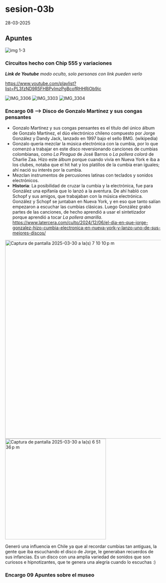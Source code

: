 # sesion-03b
28-03-2025

## Apuntes

![img 1-3](https://github.com/user-attachments/assets/1c086b83-81c5-4ff5-80bd-5a5bdbad1456)

### Circuitos hecho con Chip 555 y variaciones
***Link de Youtube*** _modo oculto, solo personas con link pueden verlo_

<https://www.youtube.com/playlist?list=PL3fzND9R5FHBPvlmzPgBcofRHHRiOb9ic>


![IMG_3306](https://github.com/user-attachments/assets/47e50ace-2ae1-44ec-8fd8-4a8a2ac461c1)
![IMG_3303](https://github.com/user-attachments/assets/71089036-7fd4-46fb-a4f9-718dc8b1043e)
![IMG_3304](https://github.com/user-attachments/assets/90f02657-46aa-4dd2-96e2-4c3f379af738)

### Encargo 08 --> Disco de Gonzalo Martínez y sus congas pensantes

* Gonzalo Martínez y sus congas pensantes es el título del único álbum de Gonzalo Martínez, el dúo electrónico chileno compuesto por Jorge González y Dandy Jack, lanzado en 1997 bajo el sello BMG. (wikipedia)
* Gonzalo quería mezclar la música electrónica con la cumbia, por lo que comenzó a trabajar en este disco reversionando canciones de cumbias colombianas, como _La Piragua_ de José Barros o _La pollera colorá_ de Charlie Zaa. Hizo este álbum porque cuando vivía en Nueva York e iba a los clubes, notaba que el hit hat y los platillos de la cumbia eran iguales; ahí nació su interés por la cumbia.
* Mezclan instrumentos de percusiones latinas con teclados y sonidos electrónicos.
* **Historia**: La posibilidad de cruzar la cumbia y la electrónica, fue para González una epifanía que lo lanzó a la aventura. De ahí habló con Schopf y sus amigos, que trabajaban con la música electrónica. González y Schopf se juntaban en Nueva York, y en eso que tanto salían empezaron a escuchar las cumbias clásicas. Luego González grabó partes de las canciones, de hecho aprendió a usar el sintetizador porque aprendió a tocar _La pollera amarilla_.
<https://www.latercera.com/culto/2024/12/06/el-dia-en-que-jorge-gonzalez-hizo-cumbia-electronica-en-nueva-york-y-lanzo-uno-de-sus-mejores-discos/>

<img width="643" alt="Captura de pantalla 2025-03-30 a la(s) 7 10 10 p m" src="https://github.com/user-attachments/assets/0b783060-a601-45f0-b4bc-fcd469fbc42d" />
<img width="326" alt="Captura de pantalla 2025-03-30 a la(s) 6 51 36 p m" src="https://github.com/user-attachments/assets/14e41adb-d22f-4a52-8968-c1ef985abbaa" />

Generó una influencia en Chile ya que al recordar cumbias tan antiguas, la gente que iba escuchando el disco de Jorge, le generaban recuerdos de sus infancias. Es un disco con una amplia variedad de sonidos que son curiosos e hipnotizantes, que te genera una alegría cuando lo escuchas :)

### Encargo 09 Apuntes sobre el museo


